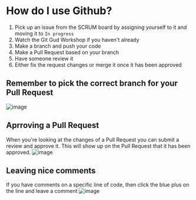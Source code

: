 # How do I use Github?

1. Pick up an issue from the SCRUM board by assigning yourself to it and moving it to `In progress`
2. Watch the Git Gud Workshop if you haven't already
3. Make a branch and push your code
4. Make a Pull Request based on your branch
5. Have someone review it
6. Either fix the request changes or merge it once it has been approved

## Remember to pick the correct branch for your Pull Request
![image](https://user-images.githubusercontent.com/8568547/140180561-8d364326-639d-46dc-8884-721eb3bad81f.png)

## Aprroving a Pull Request
When you're looking at the changes of a Pull Request you can submit a review and approve it. This will show up on the Pull Request that it has been approved.
![image](https://user-images.githubusercontent.com/8568547/140180866-31722aef-11a7-45c2-96fe-5944dda39bf3.png)

## Leaving nice comments
If you have comments on a specific line of code, then click the blue plus on the line and leave a comment
![image](https://user-images.githubusercontent.com/8568547/140181357-c10864d2-7b85-4e4a-919e-f3f77ef07b08.png)

